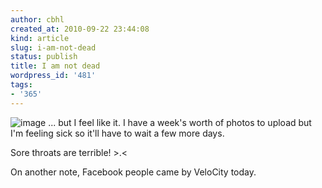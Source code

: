 ```yaml
---
author: cbhl
created_at: 2010-09-22 23:44:08
kind: article
slug: i-am-not-dead
status: publish
title: I am not dead
wordpress_id: '481'
tags:
- '365'
---
```


![image](http://blog.azuresky.ca/blog/wp-content/uploads/2010/09/wpid-IMG_20100922_223302.jpg)
... but I feel like it. I have a week's worth of photos to upload but
I'm feeling sick so it'll have to wait a few more days.

Sore throats are terrible! \>.<

On another note, Facebook people came by VeloCity today.
